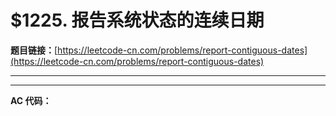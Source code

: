 # $1225. 报告系统状态的连续日期

**题目链接：**[https://leetcode-cn.com/problems/report-contiguous-dates](https://leetcode-cn.com/problems/report-contiguous-dates)

---

<Cards card="leetcode_1225_report-contiguous-dates"></Cards>

---

**AC 代码：**

```java

```